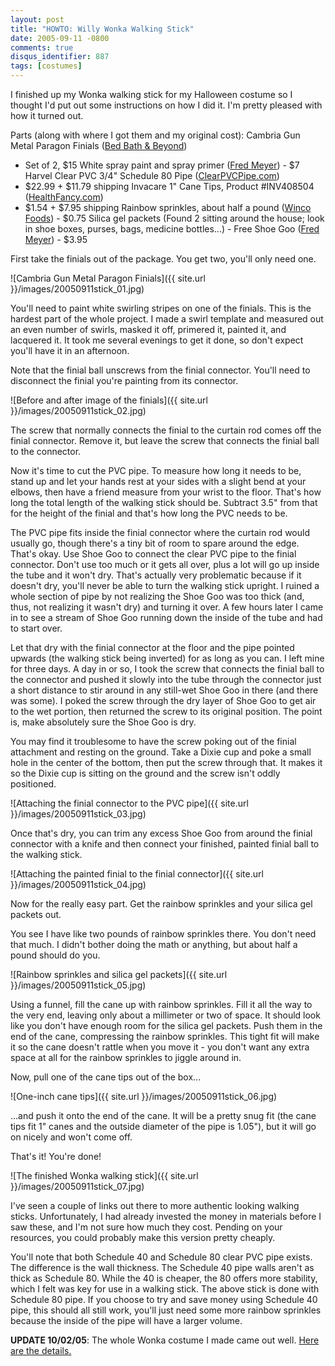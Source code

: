 ```yaml
---
layout: post
title: "HOWTO: Willy Wonka Walking Stick"
date: 2005-09-11 -0800
comments: true
disqus_identifier: 887
tags: [costumes]
---
```

I finished up my Wonka walking stick for my Halloween costume so I
thought I'd put out some instructions on how I did it. I'm pretty
pleased with how it turned out.

 Parts (along with where I got them and my original cost):
Cambria Gun Metal Paragon Finials ([Bed Bath &
Beyond](http://www.bedbathandbeyond.com/product.asp?order_num=-1&SKU=13596239))
- Set of 2, $15
White spray paint and spray primer ([Fred
Meyer](http://www.fredmeyer.com/)) - $7
Harvel Clear PVC 3/4" Schedule 80 Pipe
([ClearPVCPipe.com](http://www.clearpvcpipe.com/index.asp?PageAction=VIEWPROD&ProdID=139))
- $22.99 + $11.79 shipping
Invacare 1" Cane Tips, Product \#INV408504
([HealthFancy.com](http://www.healthfancy.com/shop_product.asp?sku=INV408504&cat=Canes&dept=Walking+Devices))
- $1.54 + $7.95 shipping
Rainbow sprinkles, about half a pound ([Winco
Foods](http://www.wincofoods.com/)) - $0.75
Silica gel packets (Found 2 sitting around the house; look in shoe
boxes, purses, bags, medicine bottles...) - Free
Shoe Goo ([Fred Meyer](http://www.fredmeyer.com)) - $3.95

 First take the finials out of the package. You get two, you'll only
need one.

 ![Cambria Gun Metal Paragon
Finials]({{ site.url }}/images/20050911stick_01.jpg)

 You'll need to paint white swirling stripes on one of the finials. This
is the hardest part of the whole project. I made a swirl template and
measured out an even number of swirls, masked it off, primered it,
painted it, and lacquered it. It took me several evenings to get it
done, so don't expect you'll have it in an afternoon.

 Note that the finial ball unscrews from the finial connector. You'll
need to disconnect the finial you're painting from its connector.

 ![Before and after image of the
finials]({{ site.url }}/images/20050911stick_02.jpg)

 The screw that normally connects the finial to the curtain rod comes
off the finial connector. Remove it, but leave the screw that connects
the finial ball to the connector.

 Now it's time to cut the PVC pipe. To measure how long it needs to be,
stand up and let your hands rest at your sides with a slight bend at
your elbows, then have a friend measure from your wrist to the floor.
That's how long the total length of the walking stick should be.
Subtract 3.5" from that for the height of the finial and that's how long
the PVC needs to be.

 The PVC pipe fits inside the finial connector where the curtain rod
would usually go, though there's a tiny bit of room to spare around the
edge. That's okay. Use Shoe Goo to connect the clear PVC pipe to the
finial connector. Don't use too much or it gets all over, plus a lot
will go up inside the tube and it won't dry. That's actually very
problematic because if it doesn't dry, you'll never be able to turn the
walking stick upright. I ruined a whole section of pipe by not realizing
the Shoe Goo was too thick (and, thus, not realizing it wasn't dry) and
turning it over. A few hours later I came in to see a stream of Shoe Goo
running down the inside of the tube and had to start over.

 Let that dry with the finial connector at the floor and the pipe
pointed upwards (the walking stick being inverted) for as long as you
can. I left mine for three days. A day in or so, I took the screw that
connects the finial ball to the connector and pushed it slowly into the
tube through the connector just a short distance to stir around in any
still-wet Shoe Goo in there (and there was some). I poked the screw
through the dry layer of Shoe Goo to get air to the wet portion, then
returned the screw to its original position. The point is, make
absolutely sure the Shoe Goo is dry.

 You may find it troublesome to have the screw poking out of the finial
attachment and resting on the ground. Take a Dixie cup and poke a small
hole in the center of the bottom, then put the screw through that. It
makes it so the Dixie cup is sitting on the ground and the screw isn't
oddly positioned.

 ![Attaching the finial connector to the PVC
pipe]({{ site.url }}/images/20050911stick_03.jpg)

 Once that's dry, you can trim any excess Shoe Goo from around the
finial connector with a knife and then connect your finished, painted
finial ball to the walking stick.

 ![Attaching the painted finial to the finial
connector]({{ site.url }}/images/20050911stick_04.jpg)

 Now for the really easy part. Get the rainbow sprinkles and your silica
gel packets out.

 You see I have like two pounds of rainbow sprinkles there. You don't
need that much. I didn't bother doing the math or anything, but about
half a pound should do you.

 ![Rainbow sprinkles and silica gel
packets]({{ site.url }}/images/20050911stick_05.jpg)

 Using a funnel, fill the cane up with rainbow sprinkles. Fill it all
the way to the very end, leaving only about a millimeter or two of
space. It should look like you don't have enough room for the silica gel
packets. Push them in the end of the cane, compressing the rainbow
sprinkles. This tight fit will make it so the cane doesn't rattle when
you move it - you don't want any extra space at all for the rainbow
sprinkles to jiggle around in.

 Now, pull one of the cane tips out of the box...

 ![One-inch cane
tips]({{ site.url }}/images/20050911stick_06.jpg)

 ...and push it onto the end of the cane. It will be a pretty snug fit
(the cane tips fit 1" canes and the outside diameter of the pipe is
1.05"), but it will go on nicely and won't come off.

 That's it! You're done!

 ![The finished Wonka walking
stick]({{ site.url }}/images/20050911stick_07.jpg)

 I've seen a couple of links out there to more authentic looking walking
sticks. Unfortunately, I had already invested the money in materials
before I saw these, and I'm not sure how much they cost. Pending on your
resources, you could probably make this version pretty cheaply.

 You'll note that both Schedule 40 and Schedule 80 clear PVC pipe
exists. The difference is the wall thickness. The Schedule 40 pipe walls
aren't as thick as Schedule 80. While the 40 is cheaper, the 80 offers
more stability, which I felt was key for use in a walking stick. The
above stick is done with Schedule 80 pipe. If you choose to try and save
money using Schedule 40 pipe, this should all still work, you'll just
need some more rainbow sprinkles because the inside of the pipe will
have a larger volume.

**UPDATE 10/02/05**: The whole Wonka costume I made came out well. [Here
are the details.](/archive/2005/10/02/wonka-costume-complete.aspx)

